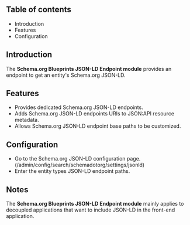 Table of contents
-----------------

* Introduction
* Features
* Configuration


Introduction
------------

The **Schema.org Blueprints JSON-LD Endpoint module** provides an endpoint to get an 
entity's Schema.org JSON-LD.


Features
--------

- Provides dedicated Schema.org JSON-LD endpoints.
- Adds Schema.org JSON-LD endpoints URIs to JSON:API resource metadata.
- Allows Schema.org JSON-LD endpoint base paths to be customized.

  
Configuration
-------------

- Go to the Schema.org JSON-LD configuration page.
  (/admin/config/search/schemadotorg/settings/jsonld)
- Enter the entity types JSON-LD endpoint paths.


Notes
-----

The **Schema.org Blueprints JSON-LD Endpoint module** mainly applies to decoupled 
applications that want to include JSON-LD in the front-end application.
